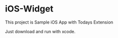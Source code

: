 # iOS-Widget

This project is Sample iOS App with Todays Extension

Just download and run with xcode.

